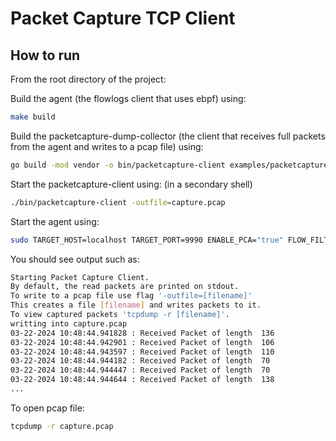 # Packet Capture TCP Client

## How to run 

From the root directory of the project: 

Build the agent (the flowlogs client that uses ebpf) using:
```bash
make build
```
Build the packetcapture-dump-collector (the client that receives full packets from the agent and writes to a pcap file) using:
```bash
go build -mod vendor -o bin/packetcapture-client examples/packetcapture-dump/client/packetcapture-client.go  
```
Start the packetcapture-client using: (in a secondary shell)
```bash
./bin/packetcapture-client -outfile=capture.pcap
```

Start the agent using:
```bash
sudo TARGET_HOST=localhost TARGET_PORT=9990 ENABLE_PCA="true" FLOW_FILTER_RULES='[{"ip_cidr":"0.0.0.0/0","protocol":"TCP","action":"Accept"}]' ./bin/netobserv-ebpf-agent

```

You should see output such as:
```bash
Starting Packet Capture Client.
By default, the read packets are printed on stdout.
To write to a pcap file use flag '-outfile=[filename]'
This creates a file [filename] and writes packets to it.
To view captured packets 'tcpdump -r [filename]'.
writting into capture.pcap
03-22-2024 10:48:44.941828 : Received Packet of length  136
03-22-2024 10:48:44.942901 : Received Packet of length  106
03-22-2024 10:48:44.943597 : Received Packet of length  110
03-22-2024 10:48:44.944182 : Received Packet of length  70
03-22-2024 10:48:44.944447 : Received Packet of length  70
03-22-2024 10:48:44.944644 : Received Packet of length  138
...
```

To open pcap file:
```bash
tcpdump -r capture.pcap
```



